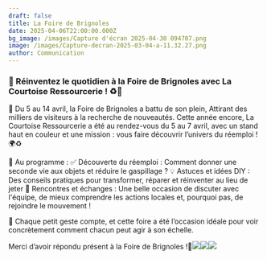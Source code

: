 ```yaml
---
draft: false
title: La Foire de Brignoles
date: 2025-04-06T22:00:00.000Z
bg_image: /images/Capture d'écran 2025-04-30 094707.png
image: /images/Capture-decran-2025-03-04-a-11.32.27.png
author: Communication
---
```


### 🎉 Réinventez le quotidien à la Foire de Brignoles avec La Courtoise Ressourcerie ! ♻️🌟

📅 Du 5 au 14 avril, la Foire de Brignoles a battu de son plein, Attirant des milliers de visiteurs à la recherche de nouveautés. Cette année encore, La Courtoise Ressourcerie a été au rendez-vous du 5 au 7 avril, avec un stand haut en couleur et une mission : vous faire découvrir l’univers du réemploi ! 🌍♻️

🔎 Au programme :
✅ Découverte du réemploi : Comment donner une seconde vie aux objets et réduire le gaspillage ?
💡 Astuces et idées DIY : Des conseils pratiques pour transformer, réparer et réinventer au lieu de jeter
🤝 Rencontres et échanges : Une belle occasion de discuter avec l'équipe, de mieux comprendre les actions locales et, pourquoi pas, de rejoindre le mouvement !

🌱 Chaque petit geste compte, et cette foire a été l’occasion idéale pour voir concrètement comment chacun peut agir à son échelle.

Merci d’avoir répondu présent à la Foire de Brignoles !💚![](/images/489418559_1098280302327365_5098783144398307516_n.jpg)![](/images/488481556_1095764462578949_79487892850400874_n.jpg)![](/images/488904795_1097489335739795_2168737599456744240_n.jpg)
